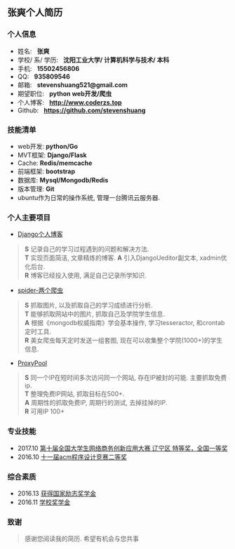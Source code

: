 ## 张爽个人简历

### 个人信息
* 姓名:  &nbsp;&nbsp;__张爽__
* 学校/ 系/ 学历:  &nbsp;&nbsp;__沈阳工业大学/ 计算机科学与技术/ 本科__
* 手机: &nbsp;&nbsp;__15502456806__
* QQ: &nbsp;&nbsp;__935809546__
* 邮箱:  &nbsp;&nbsp;__stevenshuang521@gmail.com__
* 期望职位: &nbsp;&nbsp;__python web开发/爬虫__
* 个人博客:  &nbsp;&nbsp;__http://www.coderzs.top__
* Github:  &nbsp;&nbsp;__https://github.com/stevenshuang__

### 技能清单
* web开发: __python/Go__
* MVT框架: __Django/Flask__
* Cache: __Redis/memcache__
* 前端框架: __bootstrap__
* 数据库: __Mysql/Mongodb/Redis__
* 版本管理: __Git__
* ubuntu作为日常的操作系统, 管理一台腾讯云服务器.

### 个人主要项目
* [Django个人博客](https://github.com/stevenshuang/DjangoBlog)
> **S** 记录自己的学习过程遇到的问题和解决方法.  
> **T** 实现页面简洁, 文章精炼的博客.
> **A** 引入DjangoUeditor副文本, xadmin优化后台.  
> **R** 博客已经投入使用, 满足自己记录所学知识.  

* [spider-两个爬虫](https://github.com/stevenshuang/spider)
> **S** 抓取图片, 以及抓取自己的学习成绩进行分析.  
> **T** 能够抓取网站中的图片, 抓取自己及学院学生信息.  
> **A** 根据《mongodb权威指南》学会基本操作, 学习tesseractor, 和crontab定时工具.  
> **R** 美女爬虫每天定时发送一组套图, 现在可以收集整个学院(1000+)的学生信息.  

* [ProxyPool](https://github.com/stevenshuang/ProxyPool)
> **S** 同一个IP在短时间多次访问同一个网站, 存在IP被封的可能. 主要抓取免费ip.  
> **T** 整理免费IP网站, 抓取目标在500+.  
> **A** 周期性的抓取免费IP, 周期行的测试, 去掉挂掉的IP.  
> **R** 可用IP 100+  


### 专业技能
* 2017.10 [第十届全国大学生网络商务创新应用大赛 辽宁区 特等奖，全国一等奖](images/2017-全国大学生网络商务创新应用大赛.jpg)
* 2016.10 [十一届acm程序设计竞赛二等奖](images/校acm.jpg)

### 综合素质
* 2016.13 [获得国家励志奖学金](images/国家励志奖学金.jpg)
* 2016.11 [学校奖学金](images/学校奖学金.jpg)

### 致谢
> 感谢您阅读我的简历. 希望有机会与您共事

